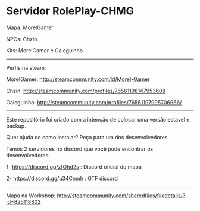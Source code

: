 # Servidor RolePlay-CHMG
Mapa: MorelGamer

NPCs: Chzin

Kits: MorelGamer e Galeguinho

-------------------------

Perfis na steam: 

MorelGamer: http://steamcommunity.com/id/Morel-Gamer

Chzin: http://steamcommunity.com/profiles/76561198147953608

Galeguinho: http://steamcommunity.com/profiles/76561197995706966/

------------------------

Este repositório foi criado com a intenção de colocar uma versão estavel e backup. 

Quer ajuda de como instalar? Peça para um dos desenvolvedores.

Temos 2 servidores no discord que você pode encontrar os desenvolvedores:

1- https://discord.gg/zfQhd2s : Discord oficial do mapa

2- https://discord.gg/u34Cnmh : GTF discord

---------------------------
Mapa na Workshop: http://steamcommunity.com/sharedfiles/filedetails/?id=825118802
